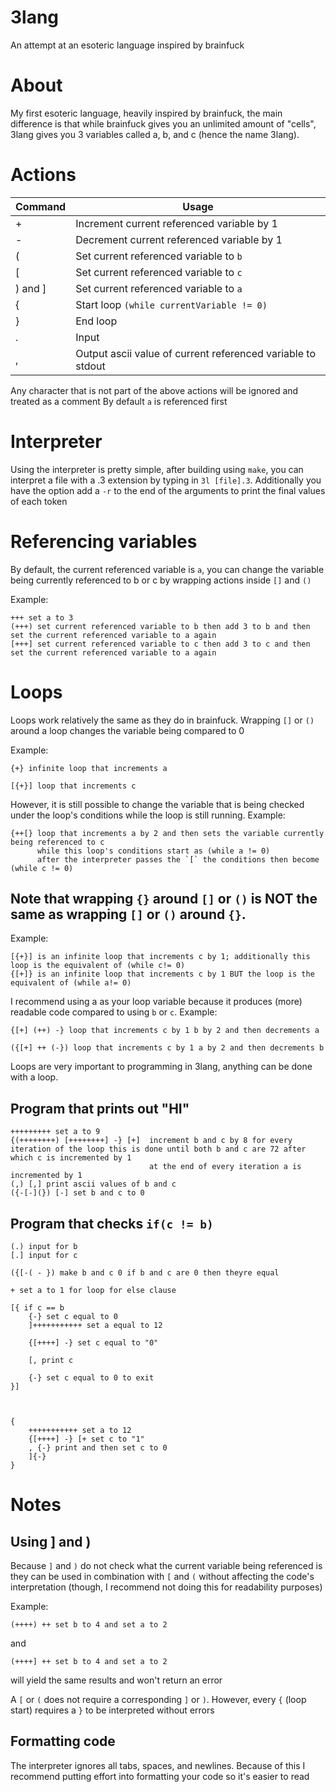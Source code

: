 # 3lang
An attempt at an esoteric language inspired by brainfuck

# About
My first esoteric language, heavily inspired by brainfuck, the main difference is that while brainfuck gives you an unlimited amount of "cells", 3lang gives you 3 variables called a, b, and c (hence the name 3lang).

# Actions
| Command | Usage |
| --- | --- |
| + | Increment current referenced variable by 1 |
| - | Decrement current referenced variable by 1 |
| ( | Set current referenced variable to `b` |
| [ | Set current referenced variable to `c` |
| ) and ] | Set current referenced variable to `a` |
| { | Start loop `(while currentVariable != 0)` |
| } | End loop |
| . | Input |
| , | Output ascii value of current referenced variable to stdout |

Any character that is not part of the above actions will be ignored and treated as a comment
By default `a` is referenced first

# Interpreter
Using the interpreter is pretty simple, after building using `make`, you can interpret a file with a .3 extension by typing in `3l [file].3`. Additionally you have the option add a `-r` to the end of the arguments to print the final values of each token

# Referencing variables
By default, the current referenced variable is `a`, you can change the variable being currently referenced to b or c by wrapping actions inside `[]` and `()`

Example:
```
+++ set a to 3
(+++) set current referenced variable to b then add 3 to b and then set the current referenced variable to a again
[+++] set current referenced variable to c then add 3 to c and then set the current referenced variable to a again
```


# Loops
Loops work relatively the same as they do in brainfuck. Wrapping `[]` or `()` around a loop changes the variable being compared to 0

Example:

```
{+} infinite loop that increments a
```
```
[{+}] loop that increments c
```

However, it is still possible to change the variable that is being checked under the loop's conditions while the loop is still running. Example:

```
{++[} loop that increments a by 2 and then sets the variable currently being referenced to c
      while this loop's conditions start as (while a != 0)
      after the interpreter passes the `[` the conditions then become (while c != 0)
```

## Note that wrapping `{}` around `[]` or `()` is NOT the same as wrapping `[]` or `()` around `{}`.
Example:

```
[{+}] is an infinite loop that increments c by 1; additionally this loop is the equivalent of (while c!= 0)
{[+]} is an infinite loop that increments c by 1 BUT the loop is the equivalent of (while a!= 0)
```

I recommend using a as your loop variable because it produces (more) readable code compared to using `b` or `c`. Example:
```
{[+] (++) -} loop that increments c by 1 b by 2 and then decrements a

({[+] ++ (-}) loop that increments c by 1 a by 2 and then decrements b
```

Loops are very important to programming in 3lang, anything can be done with a loop.

## Program that prints out "HI"
```
+++++++++ set a to 9
{(++++++++) [++++++++] -} [+]  increment b and c by 8 for every iteration of the loop this is done until both b and c are 72 after which c is incremented by 1
                               at the end of every iteration a is incremented by 1
(,) [,] print ascii values of b and c
({-[-](}) [-] set b and c to 0
```

## Program that checks `if(c != b)`
```
(.) input for b
[.] input for c

({[-( - }) make b and c 0 if b and c are 0 then theyre equal

+ set a to 1 for loop for else clause

[{ if c == b
	{-} set c equal to 0
	]+++++++++++ set a equal to 12

	{[++++] -} set c equal to "0"

	[, print c

	{-} set c equal to 0 to exit
}]



{
	+++++++++++ set a to 12
	{[++++] -} [+ set c to "1"
	, {-} print and then set c to 0
	]{-}
}
```

# Notes
## Using ] and )
Because `]` and `)` do not check what the current variable being referenced is they can be used in combination with `[` and `(` without affecting the code's interpretation (though, I recommend not doing this for readability purposes)

Example: 
```
(++++) ++ set b to 4 and set a to 2
```

and

```
(++++] ++ set b to 4 and set a to 2
```
will yield the same results and won't return an error

A `[` or `(` does not require a corresponding `]` or `)`. However, every `{` (loop start) requires a `}` to be interpreted without errors
## Formatting code
The interpreter ignores all tabs, spaces, and newlines. Because of this I recommend putting effort into formatting your code so it's easier to read
